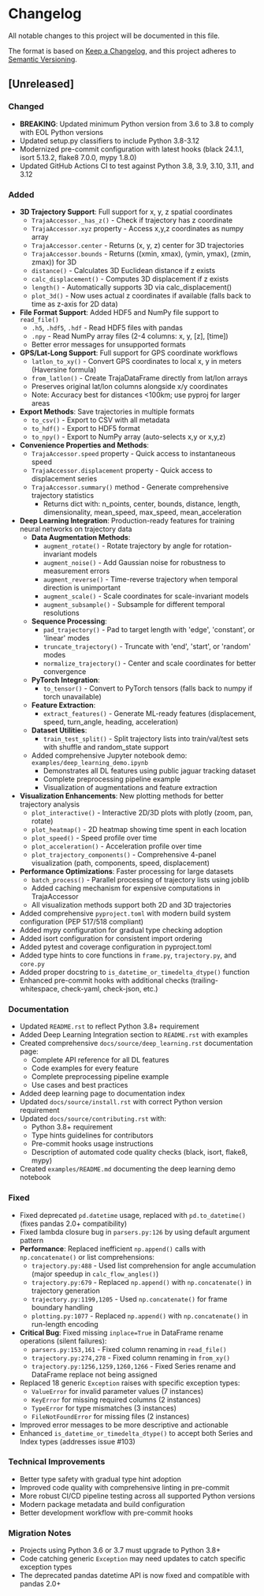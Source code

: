 # Changelog

All notable changes to this project will be documented in this file.

The format is based on [Keep a Changelog](https://keepachangelog.com/en/1.0.0/),
and this project adheres to [Semantic Versioning](https://semver.org/spec/v2.0.0.html).

## [Unreleased]

### Changed

- **BREAKING**: Updated minimum Python version from 3.6 to 3.8 to comply with EOL Python versions
- Updated setup.py classifiers to include Python 3.8-3.12
- Modernized pre-commit configuration with latest hooks (black 24.1.1, isort 5.13.2, flake8 7.0.0, mypy 1.8.0)
- Updated GitHub Actions CI to test against Python 3.8, 3.9, 3.10, 3.11, and 3.12

### Added

- **3D Trajectory Support**: Full support for x, y, z spatial coordinates
  - `TrajaAccessor._has_z()` - Check if trajectory has z coordinate
  - `TrajaAccessor.xyz` property - Access x,y,z coordinates as numpy array
  - `TrajaAccessor.center` - Returns (x, y, z) center for 3D trajectories
  - `TrajaAccessor.bounds` - Returns ((xmin, xmax), (ymin, ymax), (zmin, zmax)) for 3D
  - `distance()` - Calculates 3D Euclidean distance if z exists
  - `calc_displacement()` - Computes 3D displacement if z exists
  - `length()` - Automatically supports 3D via calc_displacement()
  - `plot_3d()` - Now uses actual z coordinates if available (falls back to time as z-axis for 2D data)
- **File Format Support**: Added HDF5 and NumPy file support to `read_file()`
  - `.h5`, `.hdf5`, `.hdf` - Read HDF5 files with pandas
  - `.npy` - Read NumPy array files (2-4 columns: x, y, [z], [time])
  - Better error messages for unsupported formats
- **GPS/Lat-Long Support**: Full support for GPS coordinate workflows
  - `latlon_to_xy()` - Convert GPS coordinates to local x, y in meters (Haversine formula)
  - `from_latlon()` - Create TrajaDataFrame directly from lat/lon arrays
  - Preserves original lat/lon columns alongside x/y coordinates
  - Note: Accuracy best for distances <100km; use pyproj for larger areas
- **Export Methods**: Save trajectories in multiple formats
  - `to_csv()` - Export to CSV with all metadata
  - `to_hdf()` - Export to HDF5 format
  - `to_npy()` - Export to NumPy array (auto-selects x,y or x,y,z)
- **Convenience Properties and Methods**:
  - `TrajaAccessor.speed` property - Quick access to instantaneous speed
  - `TrajaAccessor.displacement` property - Quick access to displacement series
  - `TrajaAccessor.summary()` method - Generate comprehensive trajectory statistics
    - Returns dict with: n_points, center, bounds, distance, length, dimensionality, mean_speed, max_speed, mean_acceleration
- **Deep Learning Integration**: Production-ready features for training neural networks on trajectory data
  - **Data Augmentation Methods**:
    - `augment_rotate()` - Rotate trajectory by angle for rotation-invariant models
    - `augment_noise()` - Add Gaussian noise for robustness to measurement errors
    - `augment_reverse()` - Time-reverse trajectory when temporal direction is unimportant
    - `augment_scale()` - Scale coordinates for scale-invariant models
    - `augment_subsample()` - Subsample for different temporal resolutions
  - **Sequence Processing**:
    - `pad_trajectory()` - Pad to target length with 'edge', 'constant', or 'linear' modes
    - `truncate_trajectory()` - Truncate with 'end', 'start', or 'random' modes
    - `normalize_trajectory()` - Center and scale coordinates for better convergence
  - **PyTorch Integration**:
    - `to_tensor()` - Convert to PyTorch tensors (falls back to numpy if torch unavailable)
  - **Feature Extraction**:
    - `extract_features()` - Generate ML-ready features (displacement, speed, turn_angle, heading, acceleration)
  - **Dataset Utilities**:
    - `train_test_split()` - Split trajectory lists into train/val/test sets with shuffle and random_state support
  - Added comprehensive Jupyter notebook demo: `examples/deep_learning_demo.ipynb`
    - Demonstrates all DL features using public jaguar tracking dataset
    - Complete preprocessing pipeline example
    - Visualization of augmentations and feature extraction
- **Visualization Enhancements**: New plotting methods for better trajectory analysis
  - `plot_interactive()` - Interactive 2D/3D plots with plotly (zoom, pan, rotate)
  - `plot_heatmap()` - 2D heatmap showing time spent in each location
  - `plot_speed()` - Speed profile over time
  - `plot_acceleration()` - Acceleration profile over time
  - `plot_trajectory_components()` - Comprehensive 4-panel visualization (path, components, speed, displacement)
- **Performance Optimizations**: Faster processing for large datasets
  - `batch_process()` - Parallel processing of trajectory lists using joblib
  - Added caching mechanism for expensive computations in TrajaAccessor
  - All visualization methods support both 2D and 3D trajectories
- Added comprehensive `pyproject.toml` with modern build system configuration (PEP 517/518 compliant)
- Added mypy configuration for gradual type checking adoption
- Added isort configuration for consistent import ordering
- Added pytest and coverage configuration in pyproject.toml
- Added type hints to core functions in `frame.py`, `trajectory.py`, and `core.py`
- Added proper docstring to `is_datetime_or_timedelta_dtype()` function
- Enhanced pre-commit hooks with additional checks (trailing-whitespace, check-yaml, check-json, etc.)

### Documentation

- Updated `README.rst` to reflect Python 3.8+ requirement
- Added Deep Learning Integration section to `README.rst` with examples
- Created comprehensive `docs/source/deep_learning.rst` documentation page:
  - Complete API reference for all DL features
  - Code examples for every feature
  - Complete preprocessing pipeline example
  - Use cases and best practices
- Added deep learning page to documentation index
- Updated `docs/source/install.rst` with correct Python version requirement
- Updated `docs/source/contributing.rst` with:
  - Python 3.8+ requirement
  - Type hints guidelines for contributors
  - Pre-commit hooks usage instructions
  - Description of automated code quality checks (black, isort, flake8, mypy)
- Created `examples/README.md` documenting the deep learning demo notebook

### Fixed

- Fixed deprecated `pd.datetime` usage, replaced with `pd.to_datetime()` (fixes pandas 2.0+ compatibility)
- Fixed lambda closure bug in `parsers.py:126` by using default argument pattern
- **Performance**: Replaced inefficient `np.append()` calls with `np.concatenate()` or list comprehensions:
  - `trajectory.py:488` - Used list comprehension for angle accumulation (major speedup in `calc_flow_angles()`)
  - `trajectory.py:679` - Replaced `np.append()` with `np.concatenate()` in trajectory generation
  - `trajectory.py:1199,1205` - Used `np.concatenate()` for frame boundary handling
  - `plotting.py:1077` - Replaced `np.append()` with `np.concatenate()` in run-length encoding
- **Critical Bug**: Fixed missing `inplace=True` in DataFrame rename operations (silent failures):
  - `parsers.py:153,161` - Fixed column renaming in `read_file()`
  - `trajectory.py:274,278` - Fixed column renaming in `from_xy()`
  - `trajectory.py:1256,1259,1260,1266` - Fixed Series rename and DataFrame replace not being assigned
- Replaced 18 generic `Exception` raises with specific exception types:
  - `ValueError` for invalid parameter values (7 instances)
  - `KeyError` for missing required columns (2 instances)
  - `TypeError` for type mismatches (3 instances)
  - `FileNotFoundError` for missing files (2 instances)
- Improved error messages to be more descriptive and actionable
- Enhanced `is_datetime_or_timedelta_dtype()` to accept both Series and Index types (addresses issue #103)

### Technical Improvements

- Better type safety with gradual type hint adoption
- Improved code quality with comprehensive linting in pre-commit
- More robust CI/CD pipeline testing across all supported Python versions
- Modern package metadata and build configuration
- Better development workflow with pre-commit hooks

### Migration Notes

- Projects using Python 3.6 or 3.7 must upgrade to Python 3.8+
- Code catching generic `Exception` may need updates to catch specific exception types
- The deprecated pandas datetime API is now fixed and compatible with pandas 2.0+
